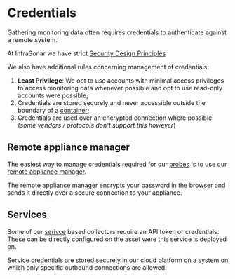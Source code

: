 # Credentials

Gathering monitoring data often requires credentials to authenticate against a remote system.

At InfraSonar we have strict [Security Design Principles](../privacy-security/security_considerations.md#infrasonar-security-design-principles) 

We also have additional rules concerning management of credentials:

1. **Least Privilege**: We opt to use accounts with minimal access privileges to access monitoring data whenever possible and opt to use read-only accounts were possible;
2. Credentials are stored securely and never accessible outside the boundary of a [container](./getting_started.md#containers);
3. Credentials are used over an encrypted connection where possible (_some vendors / protocols don't support this however_)

## Remote appliance manager

The easiest way to manage credentials required for our [probes](../collectors/probes/index.md) is to use our [remote appliance manager](../../../application/agentcores.md#remote-appliance-manager).

The remote appliance manager encrypts your password in the browser and sends it directly over a secure connection to your appliance.


## Services

Some of our [serivce](../collectors/services/index.md) based collectors require an API token or credentials. These can be directly configured on the asset were this service is deployed on. 

Service credentials are stored securely in our cloud platform on a system on which only specific outbound connections are allowed.  
